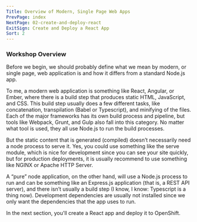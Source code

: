 ```yaml
---
Title: Overview of Modern, Single Page Web Apps
PrevPage: index
NextPage: 02-create-and-deploy-react
ExitSign: Create and Deploy a React App
Sort: 2
---
```

### Workshop Overview

Before we begin, we should probably define what we mean by modern, or single page, web application is and how it differs from a standard Node.js app.

To me, a modern web application is something like React, Angular, or Ember, where there is a build step that produces static HTML, JavaScript, and CSS. This build step usually does a few different tasks, like concatenation, transpilation (Babel or Typescript), and minifying of the files. Each of the major frameworks has its own build process and pipeline, but tools like Webpack, Grunt, and Gulp also fall into this category. No matter what tool is used, they all use Node.js to run the build processes.

But the static content that is generated (compiled) doesn’t necessarily need a node process to serve it. Yes, you could use something like the serve module, which is nice for development since you can see your site quickly, but for production deployments, it is usually recommend to use something like NGINX or Apache HTTP Server.

A “pure” node application, on the other hand, will use a Node.js process to run and can be something like an Express.js application (that is, a REST API server), and there isn’t usually a build step (I know, I know: Typescript is a thing now). Development dependencies are usually not installed since we only want the dependencies that the app uses to run.

In the next section, you'll create a React app and deploy it to OpenShift.
